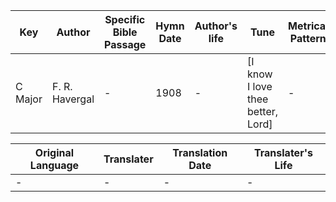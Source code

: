 Key | Author   | Specific Bible Passage     |Hymn Date |Author's life |Tune |Metrical Pattern   |Composer/Source
-- | --------- | ---------------------------|----------|--------------|-----|-------------------|-------------  
C Major |F. R. Havergal |- |1908 |- |[I know I love thee better, Lord] |- |R. E. Hudson

Original Language | Translater | Translation Date   | Translater's Life  
----------------- | --------- | --------------------|-------------     
\- |- |- |-
